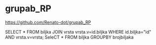 # grupab_RP
https://github.com/Renato-dot/grupab_RP


SELECT * FROM biljka JOIN vrsta vrsta.v=id.biljka WHERE id.biljka="id" AND vrsta.v=vrsta;
SeleCT * FROM biljka GROUPBY brojbiljaka